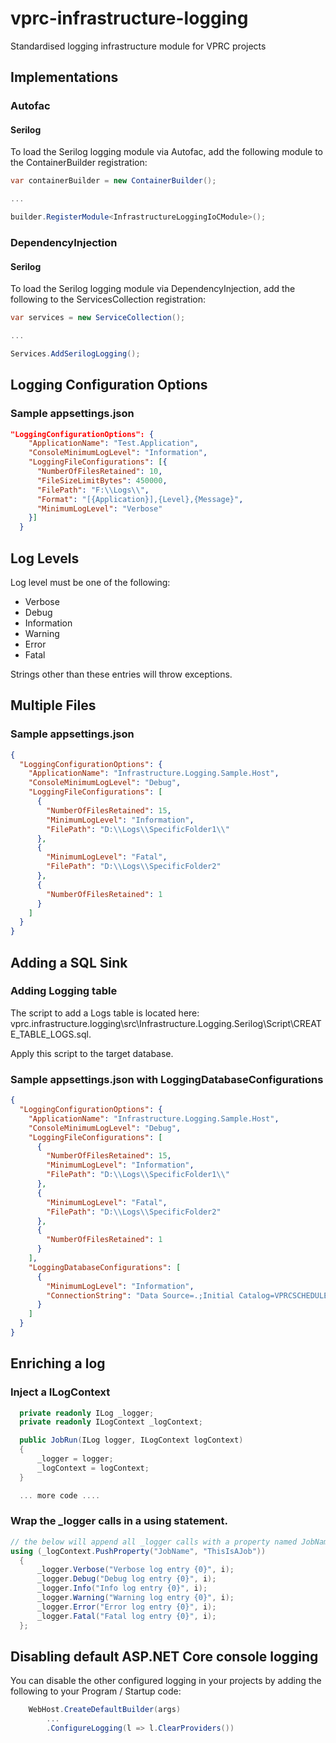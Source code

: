# vprc-infrastructure-logging

Standardised logging infrastructure module for VPRC projects

## Implementations

### Autofac

#### Serilog

To load the Serilog logging module via Autofac, add the following module to the ContainerBuilder registration:

```C#
var containerBuilder = new ContainerBuilder();

...

builder.RegisterModule<InfrastructureLoggingIoCModule>();
```

### DependencyInjection

#### Serilog

To load the Serilog logging module via DependencyInjection, add the following to the ServicesCollection registration:

```C#
var services = new ServiceCollection();

...

Services.AddSerilogLogging();
```

## Logging Configuration Options

### Sample appsettings.json

```json
"LoggingConfigurationOptions": {
    "ApplicationName": "Test.Application",
    "ConsoleMinimumLogLevel": "Information",
    "LoggingFileConfigurations": [{
      "NumberOfFilesRetained": 10,
	  "FileSizeLimitBytes": 450000,
	  "FilePath": "F:\\Logs\\",
	  "Format": "[{Application}],{Level},{Message}",
      "MinimumLogLevel": "Verbose"
    }]
  }

```

## Log Levels

Log level must be one of the following:

- Verbose
- Debug
- Information
- Warning
- Error
- Fatal

Strings other than these entries will throw exceptions.

## Multiple Files

### Sample appsettings.json

```json
{
  "LoggingConfigurationOptions": {
    "ApplicationName": "Infrastructure.Logging.Sample.Host",
    "ConsoleMinimumLogLevel": "Debug",
    "LoggingFileConfigurations": [
      {
        "NumberOfFilesRetained": 15,
        "MinimumLogLevel": "Information",
        "FilePath": "D:\\Logs\\SpecificFolder1\\"
      },
      {
        "MinimumLogLevel": "Fatal",
        "FilePath": "D:\\Logs\\SpecificFolder2"
      },
      {
        "NumberOfFilesRetained": 1
      }
    ]
  }
}
```

## Adding a SQL Sink

### Adding Logging table

The script to add a Logs table is located here: vprc.infrastructure.logging\src\Infrastructure.Logging.Serilog\Script\CREATE_TABLE_LOGS.sql.

Apply this script to the target database.

### Sample appsettings.json with LoggingDatabaseConfigurations

```json
{
  "LoggingConfigurationOptions": {
    "ApplicationName": "Infrastructure.Logging.Sample.Host",
    "ConsoleMinimumLogLevel": "Debug",
    "LoggingFileConfigurations": [
      {
        "NumberOfFilesRetained": 15,
        "MinimumLogLevel": "Information",
        "FilePath": "D:\\Logs\\SpecificFolder1\\"
      },
      {
        "MinimumLogLevel": "Fatal",
        "FilePath": "D:\\Logs\\SpecificFolder2"
      },
      {
        "NumberOfFilesRetained": 1
      }
    ],
    "LoggingDatabaseConfigurations": [
      {
        "MinimumLogLevel": "Information",
        "ConnectionString": "Data Source=.;Initial Catalog=VPRCSCHEDULE;Integrated Security=true;"
      }
    ]
  }
}
```

## Enriching a log

### Inject a ILogContext

```C#
  private readonly ILog _logger;
  private readonly ILogContext _logContext;

  public JobRun(ILog logger, ILogContext logContext)
  {
      _logger = logger;
      _logContext = logContext;
  }

  ... more code ....
```

### Wrap the \_logger calls in a using statement.

```C#
// the below will append all _logger calls with a property named JobName with the value of ThisIsAJob
using (_logContext.PushProperty("JobName", "ThisIsAJob"))
  {
      _logger.Verbose("Verbose log entry {0}", i);
      _logger.Debug("Debug log entry {0}", i);
      _logger.Info("Info log entry {0}", i);
      _logger.Warning("Warning log entry {0}", i);
      _logger.Error("Error log entry {0}", i);
      _logger.Fatal("Fatal log entry {0}", i);
  };

```

## Disabling default ASP.NET Core console logging

You can disable the other configured logging in your projects by adding the following to your Program / Startup code:

```C#
	WebHost.CreateDefaultBuilder(args)
		...
		.ConfigureLogging(l => l.ClearProviders())
```
